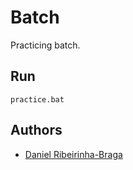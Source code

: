 # Batch

Practicing batch.

## Run

```shell
practice.bat
```

## Authors

- [Daniel Ribeirinha-Braga](https://github.com/DBragz)
